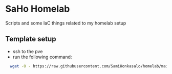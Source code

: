 # SaHo Homelab

Scripts and some IaC things related to my homelab setup

## Template setup

- ssh to the pve
- run the following command:
```bash
  wget -O - https://raw.githubusercontent.com/SamiHonkasalo/homelab/main/proxmox/create-proxmox-template.sh | bash
```